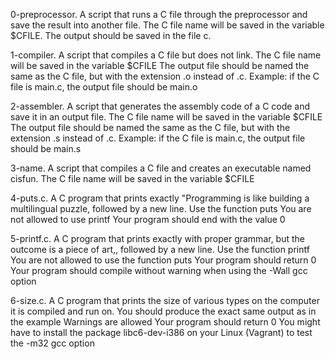 0-preprocessor. A script that runs a C file through the preprocessor and save the result into another file.
	The C file name will be saved in the variable $CFILE.
	The output should be saved in the file c.

1-compiler. A script that compiles a C file but does not link.
	The C file name will be saved in the variable $CFILE
	The output file should be named the same as the C file, but with the extension .o instead of .c.
		Example: if the C file is main.c, the output file should be main.o

2-assembler. A script that generates the assembly code of a C code and save it in an output file.
	The C file name will be saved in the variable $CFILE
	The output file should be named the same as the C file, but with the extension .s instead of .c.
		Example: if the C file is main.c, the output file should be main.s

3-name. A script that compiles a C file and creates an executable named cisfun.
	The C file name will be saved in the variable $CFILE

4-puts.c. A C program that prints exactly "Programming is like building a multilingual puzzle, followed by a new line.
	Use the function puts
	You are not allowed to use printf
	Your program should end with the value 0

5-printf.c. A C program that prints exactly with proper grammar, but the outcome is a piece of art,, followed by a new line.
	Use the function printf
	You are not allowed to use the function puts
	Your program should return 0
	Your program should compile without warning when using the -Wall gcc option

6-size.c. A C program that prints the size of various types on the computer it is compiled and run on.
	You should produce the exact same output as in the example
	Warnings are allowed
	Your program should return 0
	You might have to install the package libc6-dev-i386 on your Linux (Vagrant) to test the -m32 gcc option
